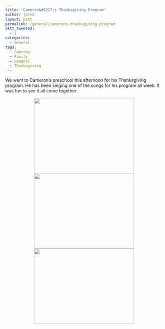```yaml
---
title: 'Cameron&#8217;s Thanksgiving Program'
author: jared
layout: post
permalink: /general/camerons-thanksgiving-program
aktt_tweeted:
  - 1
categories:
  - General
tags:
  - Cameron
  - Family
  - General
  - Thanksgiving
---
```

We went to Cameron&#8217;s preschool this afternoon for his Thanksgiving program. He has been singing one of the songs for his program all week. It was fun to see it all come together.

<div align="center">
  <img src="http://jared.ottleys.net/archives/images/PIC-0053.jpg" height="240" width="320" />
</div>

<div align="center">
  <img src="http://jared.ottleys.net/archives/images/PIC-0058.jpg" height="240" width="320" />
</div>

<div align="center">
  <img src="http://jared.ottleys.net/archives/images/PIC-0059.jpg" height="240" width="320" />
</div>